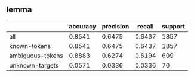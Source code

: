 
## lemma

|                  | accuracy | precision | recall | support |
|------------------|----------|-----------|--------|---------|
| all              | 0.8541   | 0.6475    | 0.6437 | 1857    |
| known-tokens     | 0.8541   | 0.6475    | 0.6437 | 1857    |
| ambiguous-tokens | 0.8883   | 0.6274    | 0.6194 | 609     |
| unknown-targets  | 0.0571   | 0.0336    | 0.0336 | 70      |

